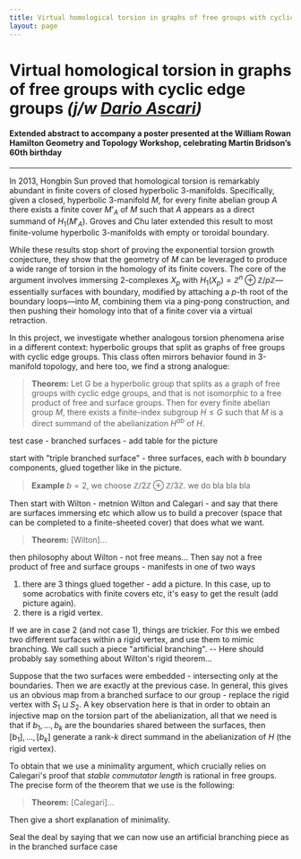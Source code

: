 ```yaml
---
title: Virtual homological torsion in graphs of free groups with cyclic edge groups
layout: page
---
```


<script>
  window.MathJax = {
    tex: {
      inlineMath: [['$', '$'], ['\\(', '\\)']],
      displayMath: [['$$', '$$'], ['\\[', '\\]']]
    }
  };
</script>
<script src="https://polyfill.io/v3/polyfill.min.js?features=es6"></script>
<script id="MathJax-script" async
  src="https://cdn.jsdelivr.net/npm/mathjax@3/es5/tex-mml-chtml.js">
</script>


# **Virtual homological torsion in graphs of free groups with cyclic edge groups** *(j/w [Dario Ascari](https://sites.google.com/view/dario-ascari))*
#### Extended abstract to accompany a poster presented at the William Rowan Hamilton Geometry and Topology Workshop, celebrating Martin Bridson’s 60th birthday

---
In 2013, Hongbin Sun proved that homological torsion is remarkably abundant in finite covers of closed hyperbolic 3-manifolds. Specifically, given a closed, hyperbolic 3-manifold $M$, for every finite abelian group $A$ there exists a finite cover $M’_A$ of $M$ such that $A$ appears as a direct summand of $H_1(M'_A)$. Groves and Chu later extended this result to most finite-volume hyperbolic 3-manifolds with empty or toroidal boundary.

While these results stop short of proving the exponential torsion growth conjecture, they show that the geometry of $M$ can be leveraged to produce a wide range of torsion in the homology of its finite covers. The core of the argument involves immersing 2-complexes $X_p$ with $H_1(X_p) = \mathbb{Z}^n \oplus \mathbb{Z}/p\mathbb{Z}$—essentially surfaces with boundary, modified by attaching a $p$-th root of the boundary loops—into $M$, combining them via a ping-pong construction, and then pushing their homology into that of a finite cover via a virtual retraction.

In this project, we investigate whether analogous torsion phenomena arise in a different context: hyperbolic groups that split as graphs of free groups with cyclic edge groups. This class often mirrors behavior found in 3-manifold topology, and here too, we find a strong analogue:

>**Theorem:** Let $G$ be a hyperbolic group that splits as a graph of free groups with cyclic edge groups, and that is not isomorphic to a free product of free and surface groups. Then for every finite abelian group $M$, there exists a finite-index subgroup $H \le  G$ such that $M$ is a direct summand of the abelianization $H^{ab}$ of $H$.

test case - branched surfaces - add table for the picture

start with "triple branched surface" - three surfaces, each with $b$ boundary components, glued together like in the picture. 

>**Example** $b=2$, we choose $\mathbb{Z}/2 \mathbb{Z} \oplus \mathbb{Z} / 3\mathbb{Z}$. we do bla bla bla


Then start with Wilton - metnion Wilton and Calegari - and say that there are surfaces immersing etc which allow us to build a precover (space that can be completed to a finite-sheeted cover) that does what we want.
>**Theorem:** [Wilton]...

then philosophy about Wilton - not free means... Then say not a free product of free and surface groups - manifests in one of two ways

1) there are 3 things glued together - add a picture. In this case, up to some acrobatics with finite covers etc, it's easy to get the result (add picture again).
2) there is a rigid vertex.

If we are in case 2 (and not case 1), things are trickier. For this we embed two different surfaces within a rigid vertex, and use them to mimic branching. We call such a piece "artificial branching". -- Here should probably say something about Wilton's rigid theorem...

Suppose that the two surfaces were embedded - intersecting only at the boundaries. Then we are exactly at the previous case. In general, this gives us an obvious map from a branched surface to our group - replace the rigid vertex with $S_1 \sqcup S_2$. A key observation here is that in order to obtain an injective map on the torsion part of the abelianization, all that we need is that if $b_1,\ldots,b_k$ are the boundaries shared between the surfaces, then $[b_1],\ldots,[b_k]$ generate a rank-$k$ direct summand in the abelianization of $H$ (the rigid vertex).

To obtain that we use a minimality argument, which crucially relies on Calegari's proof that *stable commutator length* is rational in free groups. The precise form of the theorem that we use is the following:
>**Theorem:** [Calegari]...

Then give a short explanation of minimality.

Seal the deal by saying that we can now use an artificial branching piece as in the branched surface case
